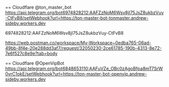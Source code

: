 == Cloudflare  @ton_master_bot
https://api.telegram.org/bot6974828212:AAFZzNoM6Wsv8jI75JsZ8ukbzVuy-CtFvB8/setWebhook?url=https://ton-master-bot-tonmaster.andrew-sideby.workers.dev

6974828212:AAFZzNoM6Wsv8jI75JsZ8ukbzVuy-CtFvB8

https://web.postman.co/workspace/My-Workspace~0edba765-06ad-49bb-8f4e-20e288dd3af7/request/32050230-2ce61785-190b-4313-8e72-7e6f527c8e9e?tab=body








== Cloudflare  @OpenVipBot
https://api.telegram.org/bot6848653110:AAFuVZe_OBc0zAgoBfpa8mT7SrW0yrC1okE/setWebhook?url=https://ton-master-bot-openvip.andrew-sideby.workers.dev
